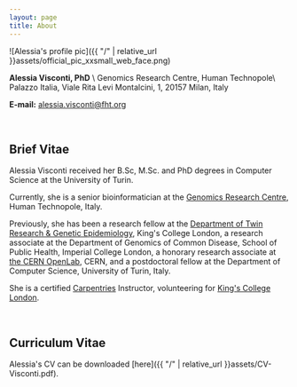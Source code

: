 ```yaml
---
layout: page
title: About
---
```


![Alessia's profile pic]({{ "/" | relative_url }}assets/official_pic_xxsmall_web_face.png)

**Alessia Visconti, PhD** \\
Genomics Research Centre, Human Technopole\\
Palazzo Italia, Viale Rita Levi Montalcini, 1, 20157 Milan, Italy

**E-mail:** [alessia.visconti@fht.org](mailto:alessia.visconti@fht.org)

<br> 

## Brief Vitae

Alessia Visconti received her B.Sc, M.Sc. and PhD degrees in Computer Science at the University of Turin.

Currently, she is  a senior bioinformatician at the [Genomics Research Centre](https://humantechnopole.it/en/research-centres/genomics/), Human Technopole, Italy. 

Previously, she has been a research fellow at the [Department of Twin Research & Genetic Epidemiology](http://www.twinsuk.ac.uk/), King's College London, a research associate at the Department of Genomics of Common Disease, School of Public Health, Imperial College London, a honorary research associate at [the CERN OpenLab](http://openlab.cern/), CERN, and a postdoctoral fellow at the Department of Computer Science, University of Turin, Italy.

She is a certified [Carpentries](https://carpentries.org/) Instructor, volunteering for [King's College London](https://kcl-carpentries.github.io/index.html).

<br> 

## Curriculum Vitae

Alessia's CV can be downloaded [here]({{ "/" | relative_url }}assets/CV-Visconti.pdf).
